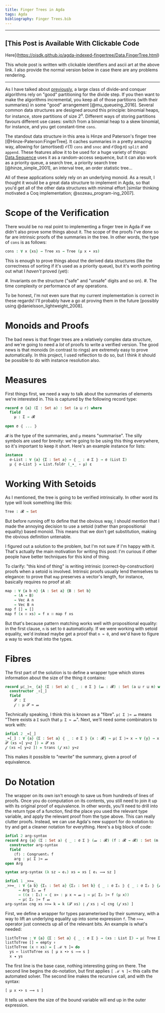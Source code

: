 ```yaml
---
title: Finger Trees in Agda
tags: Agda
bibliography: Finger Trees.bib
---
```


---

## [This Post is Available With Clickable Code
Here](https://oisdk.github.io/agda-indexed-fingertree/Data.FingerTree.html)

This whole post is written with clickable identifiers and ascii art at the above
link. I also provide the normal version below in case there are any problems
rendering.

---

As I have talked about [previously](/posts/2019-01-15-binomial-urn.html), a
large class of divide-and conquer algorithms rely on "good" partitioning for the
divide step. If you then want to make the algorithms incremental, you keep all
of those partitions (with their summaries) in some "good" arrangement
[@mu_queueing_2016].  Several common data structures are designed around this
principle: binomial heaps, for instance, store partitions of size $2^n$.
Different ways of storing partitions favours different use cases: switch from a
binomial heap to a skew binomial, for instance, and you get constant-time
`cons`. 

The standout data structure in this area is Hinze and Paterson's finger tree
[@Hinze-Paterson:FingerTree]. It caches summaries in a pretty amazing way,
allowing for (amortised) $\mathcal{O}(1)$ `cons` and `snoc` and
$\mathcal{O}(\log n)$ `split` and `append`. These features allow it to be used
for a huge variety of things:
[Data.Sequence](http://hackage.haskell.org/package/containers-0.6.0.1/docs/Data-Sequence.html)
uses it as a random-access sequence, but it can also work as a priority queue, a
search tree, a priority search tree [@hinze_simple_2001], an interval tree, an
order statistic tree...

All of these applications solely rely on an underlying monoid. As a result, I
thought it would be a great data structure to implement in Agda, so that you'd
get all of the other data structures with minimal effort [similar thinking
motivated a Coq implementation; @sozeau_program-ing_2007].

# Scope of the Verification

There would be no real point to implementing a finger tree in Agda if we didn't
also prove some things about it. The scope of the proofs I've done so far are
intrinsic proofs of the summaries in the tree. In other words, the type of
`cons` is as follows:

```agda
cons : ∀ x {xs} → Tree xs → Tree (μ x ∙ xs)
```

This is enough to prove things about the derived data structures (like the
correctness of sorting if it's used as a priority queue), but it's worth
pointing out what I *haven't* proved (yet):

#. Invariants on the structure ("safe" and "unsafe" digits and so on).
#. The time complexity or performance of any operations.

To be honest, I'm not even sure that my current implementation is correct in
these regards! I'll probably have a go at proving them in the future [possibly
using @danielsson_lightweight_2008].

# Monoids and Proofs

The bad news is that finger trees are a relatively complex data structure, and
we're going to need a *lot* of proofs to write a verified version. The good news
is that monoids (in contrast to rings) are extremely easy to prove
automatically. In this project, I used reflection to do so, but I think it
should be possible to do with instance resolution also.

# Measures

First things first, we need a way to talk about the summaries of elements we're
interested in. This is captured by the following record type:

```agda
record σ {a} (Σ : Set a) : Set (a ⊔ r) where
  field
    μ : Σ → 𝓡
    
open σ ⦃ ... ⦄
```

`𝓡` is the type of the summaries, and `μ` means "summarise". The silly symbols
are used for brevity: we're going to be using this thing everywhere, so it's
important to keep it short. Here's an example instance for lists:

```agda
instance
  σ-List : ∀ {a} {Σ : Set a} → ⦃ _ : σ Σ ⦄ → σ (List Σ)
  μ ⦃ σ-List ⦄ = List.foldr (_∙_ ∘ μ) ε
```

# Working With Setoids

As I mentioned, the tree is going to be verified intrinsically. In other word
its type will look something like this:

```agda
Tree : 𝓡 → Set
```

But before running off to define that the obvious way, I should mention that I
made the annoying decision to use a setoid (rather than propositional equality)
based monoid. This means that we don't get substitution, making the obvious
definition untenable.

I figured out a solution to the problem, but I'm not sure if I'm happy with it.
That's actually the main motivation for writing this post: I'm curious if other
people have better techniques for this kind of thing.

To clarify: "this kind of thing" is writing intrinsic (correct-by-construction)
proofs when a setoid is involved. Intrinsic proofs usually lend themselves to
elegance: to prove that `map` preserves a vector's length, for instance,
basically requires no proof at all:

```agda
map : ∀ {a b n} {A : Set a} {B : Set b}
    → (A → B)
    → Vec A n
    → Vec B n
map f [] = []
map f (x ∷ xs) = f x ∷ map f xs
```

But that's because pattern matching works well with propositional equality: in
the first clause, `n` is set to `0` automatically. If we were working with
setoid equality, we'd instead maybe get a proof that `n ≈ 0`, and we'd have to
figure a way to work that into the types.

# Fibres

The first part of the solution is to define a wrapper type which stores
information about the size of the thing it contains:

```agda
record μ⟨_⟩≈_ {a} (Σ : Set a) ⦃ _ : σ Σ ⦄ (𝓂 : 𝓡) : Set (a ⊔ r ⊔ m) where
  constructor _⇑[_]
  field
    𝓢 : Σ
    𝒻 : μ 𝓢 ≈ 𝓂
```

Technically speaking, I think this is known as a "fibre". `μ⟨ Σ ⟩≈ 𝓂` means "There
exists a `Σ` such that `μ Σ ≈ 𝓂`". Next, we'll need some combinators to work
with: 

```agda
infixl 2 _≈[_]
_≈[_] : ∀ {a} {Σ : Set a} ⦃ _ : σ Σ ⦄ {x : 𝓡} → μ⟨ Σ ⟩≈ x → ∀ {y} → x ≈ y → μ⟨ Σ ⟩≈ y
𝓢 (xs ≈[ y≈z ]) = 𝓢 xs
𝒻 (xs ≈[ y≈z ]) = trans (𝒻 xs) y≈z
```

This makes it possible to "rewrite" the summary, given a proof of equivalence.

# Do Notation

The wrapper on its own isn't enough to save us from hundreds of lines of proofs.
Once you do computation on its contents, you still need to join it up with its
original proof of equivalence. In other words, you'll need to drill into the
return type of a function, find the place you used the relevant type variable,
and apply the relevant proof from the type above. This can really clutter
proofs. Instead, we can use Agda's new support for do notation to try and get a
cleaner notation for everything. Here's a big block of code:

```agda
infixl 2 arg-syntax
record Arg {a} (Σ : Set a) ⦃ _ : σ Σ ⦄ (𝓂 : 𝓡) (f : 𝓡 → 𝓡) : Set (m ⊔ r ⊔ a) where
  constructor arg-syntax
  field
    ⟨f⟩ : Congruent₁ f
    arg : μ⟨ Σ ⟩≈ 𝓂
open Arg

syntax arg-syntax (λ sz → e₁) xs = xs [ e₁ ⟿ sz ]

infixl 1 _>>=_
_>>=_ : ∀ {a b} {Σ₁ : Set a} {Σ₂ : Set b} ⦃ _ : σ Σ₁ ⦄ ⦃ _ : σ Σ₂ ⦄ {𝓂 f}
      → Arg Σ₁ 𝓂 f
      → ((x : Σ₁) → ⦃ x≈ : μ x ≈ 𝓂 ⦄ → μ⟨ Σ₂ ⟩≈ f (μ x))
      → μ⟨ Σ₂ ⟩≈ f 𝓂
arg-syntax cng xs >>= k = k (𝓢 xs) ⦃ 𝒻 xs ⦄ ≈[ cng (𝒻 xs) ]
```

First, we define a wrapper for types parameterised by their summary, with a way
to lift an underlying equality up into some expression `f`. The `>>=` operator
just connects up all of the relevant bits. An example is what's needed:

```agda
listToTree : ∀ {a} {Σ : Set a} ⦃ _ : σ Σ ⦄ → (xs : List Σ) → μ⟨ Tree Σ ⟩≈ μ xs
listToTree [] = empty ⇑
listToTree (x ∷ xs) = [ ℳ ↯ ]≈ do
  ys ← listToTree xs [ μ x ∙> s ⟿ s ]
  x ◂ ys
```

The first line is the base case, nothing interesting going on there. The second
line begins the do-notation, but first applies `[ ℳ ↯ ]≈`: this calls the
automated solver. The second line makes the recursive call, and with the syntax:

```agda
[ μ x ∙> s ⟿ s ]
```

It tells us where the size of the bound variable will end up in the outer
expression.
